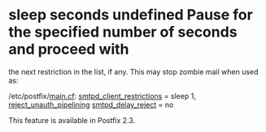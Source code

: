 # sleep seconds undefined Pause for the specified number of seconds and proceed with
the next restriction in the list, if any. This may stop zombie
mail when used as:

/etc/postfix/<a href="postconf.5.html">main.cf</a>:
    <a href="postconf.5.html#smtpd_client_restrictions">smtpd_client_restrictions</a> =
        sleep 1, <a href="postconf.5.html#reject_unauth_pipelining">reject_unauth_pipelining</a>
    <a href="postconf.5.html#smtpd_delay_reject">smtpd_delay_reject</a> = no

This feature is available in Postfix 2.3. 
